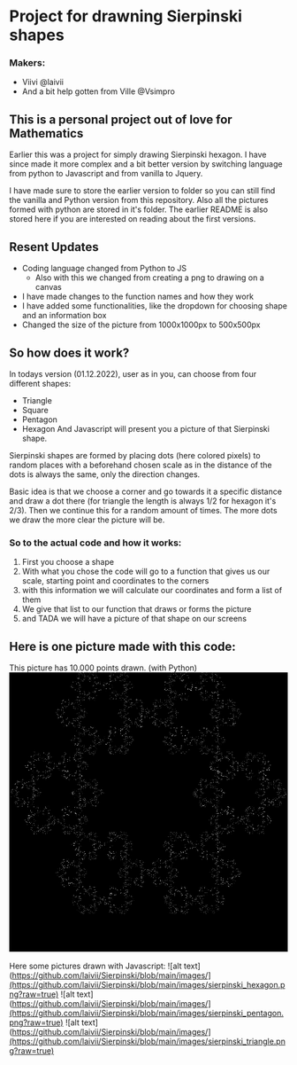 # Project for drawning Sierpinski shapes

### Makers:
* Viivi @laivii
* And a bit help gotten from Ville @Vsimpro

## This is a personal project out of love for Mathematics

Earlier this was a project for simply drawing Sierpinski hexagon. I have since made it more complex and a bit better version by switching language from python to Javascript and from vanilla to Jquery. 

I have made sure to store the earlier version to folder so you can still find the vanilla and Python version from this repository. Also all the pictures formed with python are stored in it's folder. The earlier README is also stored here if you are interested on reading about the first versions.

## Resent Updates
* Coding language changed from Python to JS
    * Also with this we changed from creating a png to drawing on a canvas
* I have made changes to the function names and how they work
* I have added some functionalities, like the dropdown for choosing shape and an information box
* Changed the size of the picture from 1000x1000px to 500x500px

## So how does it work?
In todays version (01.12.2022), user as in you, can choose from four different shapes:
* Triangle
* Square
* Pentagon
* Hexagon
And Javascript will present you a picture of that Sierpinski shape.

Sierpinski shapes are formed by placing dots (here colored pixels) to random places with a beforehand chosen scale as in the distance of the dots is always the same, only the direction changes.

Basic idea is that we choose a corner and go towards it a specific distance and draw a dot there (for triangle the length is always 1/2 for hexagon it's 2/3). Then we continue this for a random amount of times. The more dots we draw the more clear the picture will be.

### So to the actual code and how it works:
1. First you choose a shape
2. With what you chose the code will go to a function that gives us our scale, starting point and coordinates to the corners
3. with this information we will calculate our coordinates and form a list of them
4. We give that list to our function that draws or forms the picture
5. and TADA we will have a picture of that shape on our screens

## Here is one picture made with this code:
This picture has 10.000 points drawn. (with Python)
![alt text](https://github.com/laivii/Sierpinski/blob/main/Python/pictures/sierpinski10_000_black.png?raw=true)

Here some pictures drawn with Javascript:
![alt text](https://github.com/laivii/Sierpinski/blob/main/images/](https://github.com/laivii/Sierpinski/blob/main/images/sierpinski_hexagon.png?raw=true)
![alt text](https://github.com/laivii/Sierpinski/blob/main/images/](https://github.com/laivii/Sierpinski/blob/main/images/sierpinski_pentagon.png?raw=true)
![alt text](https://github.com/laivii/Sierpinski/blob/main/images/](https://github.com/laivii/Sierpinski/blob/main/images/sierpinski_triangle.png?raw=true)
